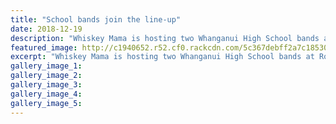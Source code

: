```yaml
---
title: "School bands join the line-up"
date: 2018-12-19
description: "Whiskey Mama is hosting two Whanganui High School bands at Rock on the River on January 6..."
featured_image: http://c1940652.r52.cf0.rackcdn.com/5c367debff2a7c1853000439/fred-loveridge-midweek-19-dec.jpg
excerpt: "Whiskey Mama is hosting two Whanganui High School bands at Rock on the River on January 6."
gallery_image_1: 
gallery_image_2: 
gallery_image_3: 
gallery_image_4: 
gallery_image_5: 
---
```

